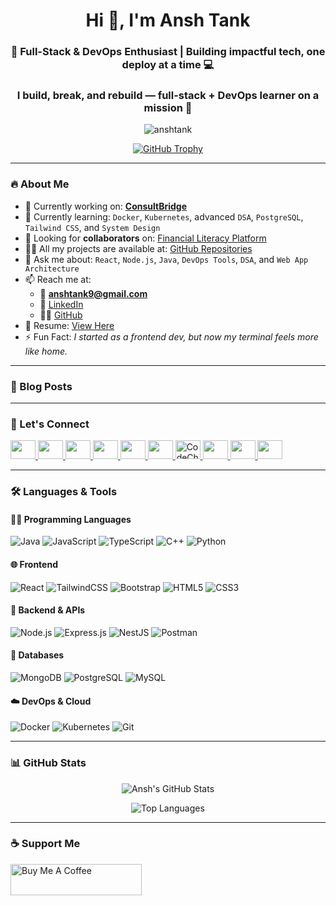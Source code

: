 <h1 align="center">Hi 👋, I'm Ansh Tank</h1>
<h3 align="center">🚀 Full-Stack & DevOps Enthusiast | Building impactful tech, one deploy at a time 💻</h3>
<h3 align="center">I build, break, and rebuild — full-stack + DevOps learner on a mission 🚀</h3>


<p align="center">
  <img src="https://komarev.com/ghpvc/?username=anshtank&label=Profile%20Views&color=0e75b6&style=flat" alt="anshtank" />
</p>

<p align="center">
  <a href="https://github.com/ryo-ma/github-profile-trophy"><img src="https://github-profile-trophy.vercel.app/?username=anshtank&theme=onedark&row=2&column=3" alt="GitHub Trophy" /></a>
</p>

---

### 🔥 About Me

- 🔭 Currently working on: [**ConsultBridge**](https://github.com/AnshTank/ConsultBridge)
- 🌱 Currently learning: `Docker`, `Kubernetes`, advanced `DSA`, `PostgreSQL`, `Tailwind CSS`, and `System Design`
- 🤝 Looking for **collaborators** on: [Financial Literacy Platform](https://github.com/AnshTank/financial-literacy-platform)
- 👨‍💻 All my projects are available at: [GitHub Repositories](https://github.com/AnshTank?tab=repositories)
- 💬 Ask me about: `React`, `Node.js`, `Java`, `DevOps Tools`, `DSA`, and `Web App Architecture`
- 📫 Reach me at:
  - 📧 **anshtank9@gmail.com**
  - 🔗 [LinkedIn](https://linkedin.com/in/anshtank9)
  - 🧑‍💻 [GitHub](https://github.com/AnshTank)
- 📄 Resume: [View Here](https://tinyurl.com/2ty797tx)
- ⚡ Fun Fact: *I started as a frontend dev, but now my terminal feels more like home.*

---

### 🧠 Blog Posts
<!-- BLOG-POST-LIST:START -->
<!-- BLOG-POST-LIST:END -->

---

### 🤝 Let's Connect

<p align="left">
  <a href="https://dev.to/ansh_tankat_f96713e94948" target="_blank">
    <img src="https://raw.githubusercontent.com/rahuldkjain/github-profile-readme-generator/master/src/images/icons/Social/devto.svg" height="30" width="40" />
  </a>
  <a href="https://linkedin.com/in/anshtank9" target="_blank">
    <img src="https://raw.githubusercontent.com/rahuldkjain/github-profile-readme-generator/master/src/images/icons/Social/linked-in-alt.svg" height="30" width="40" />
  </a>
  <a href="https://stackoverflow.com/users/22197903" target="_blank">
    <img src="https://raw.githubusercontent.com/rahuldkjain/github-profile-readme-generator/master/src/images/icons/Social/stack-overflow.svg" height="30" width="40" />
  </a>
  <a href="https://kaggle.com/anshtank" target="_blank">
    <img src="https://raw.githubusercontent.com/rahuldkjain/github-profile-readme-generator/master/src/images/icons/Social/kaggle.svg" height="30" width="40" />
  </a>
  <a href="https://instagram.com/mr._a_n_s_h_" target="_blank">
    <img src="https://raw.githubusercontent.com/rahuldkjain/github-profile-readme-generator/master/src/images/icons/Social/instagram.svg" height="30" width="40" />
  </a>
  <a href="https://medium.com/@anshtank9" target="_blank">
    <img src="https://raw.githubusercontent.com/rahuldkjain/github-profile-readme-generator/master/src/images/icons/Social/medium.svg" height="30" width="40" />
  </a>
  <a href="https://www.codechef.com/users/holy_sand_38" target="_blank">
    <img src="https://play-lh.googleusercontent.com/S6jZCYEg6IITdHCCOd_1CnOBmzhoC_FL8oMyunTr64o9kxtV_CUYeTgx8epLS2lPmS8" height="30" width="40" alt="CodeChef" />
  </a>
  <a href="https://www.hackerrank.com/profile/anshtank9" target="_blank">
    <img src="https://raw.githubusercontent.com/rahuldkjain/github-profile-readme-generator/master/src/images/icons/Social/hackerrank.svg" height="30" width="40" />
  </a>
  <a href="https://codeforces.com/profile/anshtank9" target="_blank">
    <img src="https://raw.githubusercontent.com/rahuldkjain/github-profile-readme-generator/master/src/images/icons/Social/codeforces.svg" height="30" width="40" />
  </a>
  <a href="https://leetcode.com/u/anshtank/" target="_blank">
    <img src="https://raw.githubusercontent.com/rahuldkjain/github-profile-readme-generator/master/src/images/icons/Social/leet-code.svg" height="30" width="40" />
  </a>
</p>

---

### 🛠️ Languages & Tools

<!-- Grouped visually by development areas -->

#### 👨‍💻 Programming Languages
![Java](https://img.shields.io/badge/Java-ED8B00?style=for-the-badge&logo=java&logoColor=white)
![JavaScript](https://img.shields.io/badge/JavaScript-F7DF1E?style=for-the-badge&logo=javascript&logoColor=black)
![TypeScript](https://img.shields.io/badge/TypeScript-3178C6?style=for-the-badge&logo=typescript&logoColor=white)
![C++](https://img.shields.io/badge/C++-00599C?style=for-the-badge&logo=c%2B%2B&logoColor=white)
![Python](https://img.shields.io/badge/Python-3670A0?style=for-the-badge&logo=python&logoColor=white)

#### 🌐 Frontend
![React](https://img.shields.io/badge/React-20232a?style=for-the-badge&logo=react&logoColor=61DAFB)
![TailwindCSS](https://img.shields.io/badge/Tailwind_CSS-06B6D4?style=for-the-badge&logo=tailwind-css&logoColor=white)
![Bootstrap](https://img.shields.io/badge/Bootstrap-563d7c?style=for-the-badge&logo=bootstrap&logoColor=white)
![HTML5](https://img.shields.io/badge/HTML5-e34c26?style=for-the-badge&logo=html5&logoColor=white)
![CSS3](https://img.shields.io/badge/CSS3-264de4?style=for-the-badge&logo=css3&logoColor=white)

#### 🧩 Backend & APIs
![Node.js](https://img.shields.io/badge/Node.js-339933?style=for-the-badge&logo=node.js&logoColor=white)
![Express.js](https://img.shields.io/badge/Express.js-404D59?style=for-the-badge)
![NestJS](https://img.shields.io/badge/NestJS-E0234E?style=for-the-badge&logo=nestjs&logoColor=white)
![Postman](https://img.shields.io/badge/Postman-FF6C37?style=for-the-badge&logo=postman&logoColor=white)

#### 💾 Databases
![MongoDB](https://img.shields.io/badge/MongoDB-4EA94B?style=for-the-badge&logo=mongodb&logoColor=white)
![PostgreSQL](https://img.shields.io/badge/PostgreSQL-336791?style=for-the-badge&logo=postgresql&logoColor=white)
![MySQL](https://img.shields.io/badge/MySQL-005C84?style=for-the-badge&logo=mysql&logoColor=white)

#### ☁️ DevOps & Cloud
![Docker](https://img.shields.io/badge/Docker-2496ED?style=for-the-badge&logo=docker&logoColor=white)
![Kubernetes](https://img.shields.io/badge/Kubernetes-326CE5?style=for-the-badge&logo=kubernetes&logoColor=white)
![Git](https://img.shields.io/badge/Git-F05032?style=for-the-badge&logo=git&logoColor=white)

---

### 📊 GitHub Stats

<p align="center">
  <img src="https://github-readme-stats.vercel.app/api?username=anshtank&show_icons=true&locale=en&theme=radical" alt="Ansh's GitHub Stats" />
</p>
<p align="center">
  <img src="https://github-readme-stats.vercel.app/api/top-langs?username=anshtank&show_icons=true&locale=en&layout=compact&theme=radical" alt="Top Languages" />
</p>

---

### ☕ Support Me

<p><a href="https://www.buymeacoffee.com/anshtank9y"> <img src="https://cdn.buymeacoffee.com/buttons/v2/default-yellow.png" height="50" width="210" alt="Buy Me A Coffee" /></a></p>
